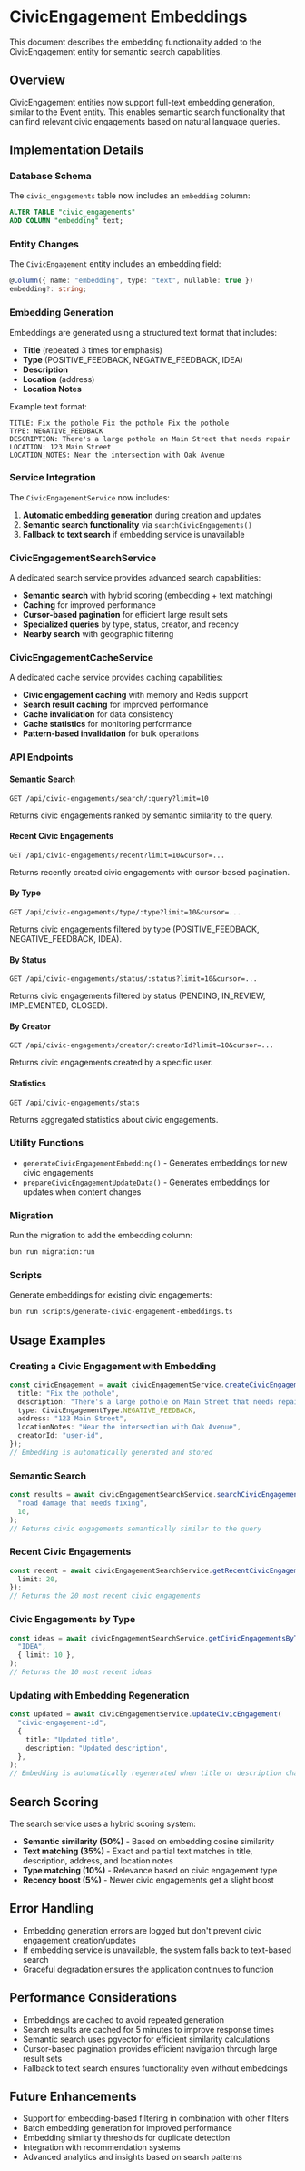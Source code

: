 # CivicEngagement Embeddings

This document describes the embedding functionality added to the CivicEngagement entity for semantic search capabilities.

## Overview

CivicEngagement entities now support full-text embedding generation, similar to the Event entity. This enables semantic search functionality that can find relevant civic engagements based on natural language queries.

## Implementation Details

### Database Schema

The `civic_engagements` table now includes an `embedding` column:

```sql
ALTER TABLE "civic_engagements"
ADD COLUMN "embedding" text;
```

### Entity Changes

The `CivicEngagement` entity includes an embedding field:

```typescript
@Column({ name: "embedding", type: "text", nullable: true })
embedding?: string;
```

### Embedding Generation

Embeddings are generated using a structured text format that includes:

- **Title** (repeated 3 times for emphasis)
- **Type** (POSITIVE_FEEDBACK, NEGATIVE_FEEDBACK, IDEA)
- **Description**
- **Location** (address)
- **Location Notes**

Example text format:

```
TITLE: Fix the pothole Fix the pothole Fix the pothole
TYPE: NEGATIVE_FEEDBACK
DESCRIPTION: There's a large pothole on Main Street that needs repair
LOCATION: 123 Main Street
LOCATION_NOTES: Near the intersection with Oak Avenue
```

### Service Integration

The `CivicEngagementService` now includes:

1. **Automatic embedding generation** during creation and updates
2. **Semantic search functionality** via `searchCivicEngagements()`
3. **Fallback to text search** if embedding service is unavailable

### CivicEngagementSearchService

A dedicated search service provides advanced search capabilities:

- **Semantic search** with hybrid scoring (embedding + text matching)
- **Caching** for improved performance
- **Cursor-based pagination** for efficient large result sets
- **Specialized queries** by type, status, creator, and recency
- **Nearby search** with geographic filtering

### CivicEngagementCacheService

A dedicated cache service provides caching capabilities:

- **Civic engagement caching** with memory and Redis support
- **Search result caching** for improved performance
- **Cache invalidation** for data consistency
- **Cache statistics** for monitoring performance
- **Pattern-based invalidation** for bulk operations

### API Endpoints

#### Semantic Search

```
GET /api/civic-engagements/search/:query?limit=10
```

Returns civic engagements ranked by semantic similarity to the query.

#### Recent Civic Engagements

```
GET /api/civic-engagements/recent?limit=10&cursor=...
```

Returns recently created civic engagements with cursor-based pagination.

#### By Type

```
GET /api/civic-engagements/type/:type?limit=10&cursor=...
```

Returns civic engagements filtered by type (POSITIVE_FEEDBACK, NEGATIVE_FEEDBACK, IDEA).

#### By Status

```
GET /api/civic-engagements/status/:status?limit=10&cursor=...
```

Returns civic engagements filtered by status (PENDING, IN_REVIEW, IMPLEMENTED, CLOSED).

#### By Creator

```
GET /api/civic-engagements/creator/:creatorId?limit=10&cursor=...
```

Returns civic engagements created by a specific user.

#### Statistics

```
GET /api/civic-engagements/stats
```

Returns aggregated statistics about civic engagements.

### Utility Functions

- `generateCivicEngagementEmbedding()` - Generates embeddings for new civic engagements
- `prepareCivicEngagementUpdateData()` - Generates embeddings for updates when content changes

### Migration

Run the migration to add the embedding column:

```bash
bun run migration:run
```

### Scripts

Generate embeddings for existing civic engagements:

```bash
bun run scripts/generate-civic-engagement-embeddings.ts
```

## Usage Examples

### Creating a Civic Engagement with Embedding

```typescript
const civicEngagement = await civicEngagementService.createCivicEngagement({
  title: "Fix the pothole",
  description: "There's a large pothole on Main Street that needs repair",
  type: CivicEngagementType.NEGATIVE_FEEDBACK,
  address: "123 Main Street",
  locationNotes: "Near the intersection with Oak Avenue",
  creatorId: "user-id",
});
// Embedding is automatically generated and stored
```

### Semantic Search

```typescript
const results = await civicEngagementSearchService.searchCivicEngagements(
  "road damage that needs fixing",
  10,
);
// Returns civic engagements semantically similar to the query
```

### Recent Civic Engagements

```typescript
const recent = await civicEngagementSearchService.getRecentCivicEngagements({
  limit: 20,
});
// Returns the 20 most recent civic engagements
```

### Civic Engagements by Type

```typescript
const ideas = await civicEngagementSearchService.getCivicEngagementsByType(
  "IDEA",
  { limit: 10 },
);
// Returns the 10 most recent ideas
```

### Updating with Embedding Regeneration

```typescript
const updated = await civicEngagementService.updateCivicEngagement(
  "civic-engagement-id",
  {
    title: "Updated title",
    description: "Updated description",
  },
);
// Embedding is automatically regenerated when title or description changes
```

## Search Scoring

The search service uses a hybrid scoring system:

- **Semantic similarity (50%)** - Based on embedding cosine similarity
- **Text matching (35%)** - Exact and partial text matches in title, description, address, and location notes
- **Type matching (10%)** - Relevance based on civic engagement type
- **Recency boost (5%)** - Newer civic engagements get a slight boost

## Error Handling

- Embedding generation errors are logged but don't prevent civic engagement creation/updates
- If embedding service is unavailable, the system falls back to text-based search
- Graceful degradation ensures the application continues to function

## Performance Considerations

- Embeddings are cached to avoid repeated generation
- Search results are cached for 5 minutes to improve response times
- Semantic search uses pgvector for efficient similarity calculations
- Cursor-based pagination provides efficient navigation through large result sets
- Fallback to text search ensures functionality even without embeddings

## Future Enhancements

- Support for embedding-based filtering in combination with other filters
- Batch embedding generation for improved performance
- Embedding similarity thresholds for duplicate detection
- Integration with recommendation systems
- Advanced analytics and insights based on search patterns
